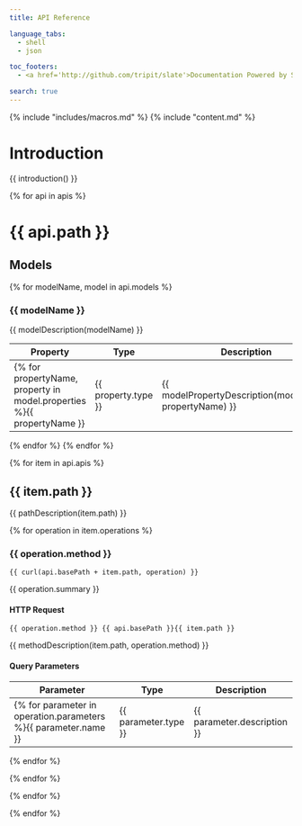 ```yaml
---
title: API Reference

language_tabs:
  - shell
  - json

toc_footers:
  - <a href='http://github.com/tripit/slate'>Documentation Powered by Slate</a>

search: true
---
```


{% include "includes/macros.md" %}
{% include "content.md" %}

# Introduction

{{ introduction() }}

{% for api in apis %}

# {{ api.path }}

## Models

{% for modelName, model in api.models %}
### {{ modelName }}

{{ modelDescription(modelName) }}

Property | Type | Description
-------- | ---- | -----------
{% for propertyName, property in model.properties %}{{ propertyName }} | {{ property.type }} | {{ modelPropertyDescription(modelName, propertyName) }}
{% endfor %}
{% endfor %}



{% for item in api.apis %}
## {{ item.path }}

{{ pathDescription(item.path) }}

{% for operation in item.operations %}

### {{ operation.method }}

```shell
{{ curl(api.basePath + item.path, operation) }}

```

{{ operation.summary }}

#### HTTP Request

`{{ operation.method }} {{ api.basePath }}{{ item.path }}`

{{ methodDescription(item.path, operation.method) }}

#### Query Parameters

Parameter | Type | Description
--------- | ---- | -----------
{% for parameter in operation.parameters %}{{ parameter.name }} | {{ parameter.type }} | {{ parameter.description }}
{% endfor %}

{% endfor %}

{% endfor %}



{% endfor %}
